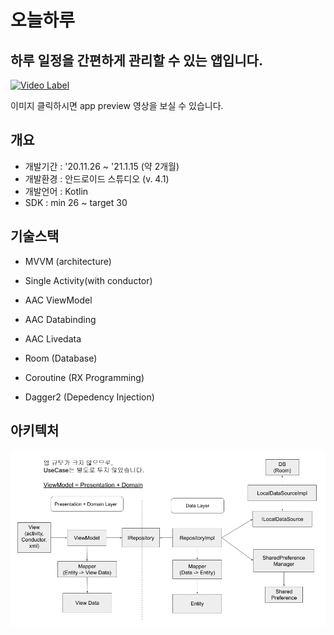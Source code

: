 # 오늘하루 

## 하루 일정을 간편하게 관리할 수 있는 앱입니다.

[![Video Label](http://img.youtube.com/vi/iNutTwS1u80/0.jpg)](https://www.youtube.com/watch?v=iNutTwS1u80)

이미지 클릭하시면 app preview 영상을 보실 수 있습니다.


## 개요

- 개발기간 : '20.11.26 ~ '21.1.15 (약 2개월)
- 개발환경 : 안드로이드 스튜디오 (v. 4.1)
- 개발언어 : Kotlin
- SDK : min 26 ~ target 30


## 기술스택

- MVVM (architecture) 

- Single Activity(with conductor) 

- AAC ViewModel 

- AAC Databinding 

- AAC Livedata 

- Room (Database)

- Coroutine (RX Programming)

- Dagger2 (Depedency Injection)


## 아키텍처
![alt text](https://github.com/GodDB/PlanPlusMinus/blob/master/todayTodo-architecture.png?raw=true)



